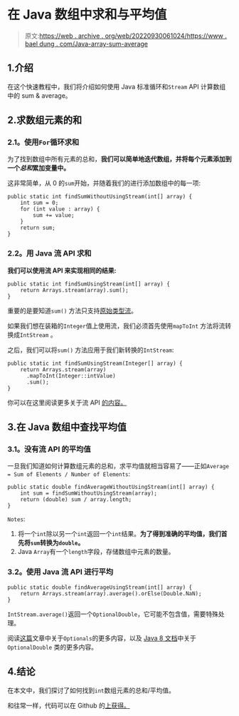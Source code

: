# 在 Java 数组中求和与平均值

> 原文:[https://web . archive . org/web/20220930061024/https://www . bael dung . com/Java-array-sum-average](https://web.archive.org/web/20220930061024/https://www.baeldung.com/java-array-sum-average)

## 1.介绍

在这个快速教程中，我们将介绍如何使用 Java 标准循环和`Stream` API 计算数组中的 sum & average。

## 2.求数组元素的和

### **2.1。使用`For`循环求和**

为了找到数组中所有元素的总和，**我们可以简单地迭代数组，并将每个元素添加到一个*总和*累加变量中。**

这非常简单，从 0 的`sum`开始，并随着我们的进行添加数组中的每一项:

```
public static int findSumWithoutUsingStream(int[] array) {
    int sum = 0;
    for (int value : array) {
        sum += value;
    }
    return sum;
}
```

### **2.2。用 Java 流 API 求和**

**我们可以使用流 API 来实现相同的结果:**

```
public static int findSumUsingStream(int[] array) {
    return Arrays.stream(array).sum();
}
```

重要的是要知道`sum()` 方法只支持[原始类型流](/web/20220628084227/https://www.baeldung.com/java-8-primitive-streams)。

如果我们想在装箱的`Integer`值上使用流，我们必须首先使用`mapToInt` 方法将流转换成`IntStream` 。

之后，我们可以将`sum()` 方法应用于我们新转换的`IntStream`:

```
public static int findSumUsingStream(Integer[] array) {
    return Arrays.stream(array)
      .mapToInt(Integer::intValue)
      .sum();
}
```

你可以在这里阅读更多关于流 API [的内容。](/web/20220628084227/https://www.baeldung.com/java-8-streams)

## 3.在 Java 数组中查找平均值

### **3.1。没有流 API 的平均值**

一旦我们知道如何计算数组元素的总和，求平均值就相当容易了——正如`Average = Sum of Elements / Number of Elements`:

```
public static double findAverageWithoutUsingStream(int[] array) {
    int sum = findSumWithoutUsingStream(array);
    return (double) sum / array.length;
}
```

`Notes`:

1.  将一个`int`除以另一个`int`返回一个`int`结果。**为了得到准确的平均值，我们首先将`sum`转换为`double`。**
2.  Java `Array`有一个`length`字段，存储数组中元素的数量。

### **3.2。使用 Java 流 API 进行平均**

```
public static double findAverageUsingStream(int[] array) {
    return Arrays.stream(array).average().orElse(Double.NaN);
}
```

`IntStream.average()`返回一个`OptionalDouble`，它可能不包含值，需要特殊处理。

阅读[这篇](/web/20220628084227/https://www.baeldung.com/java-optional)文章中关于`Optionals`的更多内容，以及 [Java 8 文档](https://web.archive.org/web/20220628084227/https://docs.oracle.com/en/java/javase/11/docs/api/java.base/java/util/OptionalDouble.html#orElse(double))中关于`OptionalDouble` 类的更多内容。

## 4.结论

在本文中，我们探讨了如何找到`int`数组元素的总和/平均值。

和往常一样，代码可以在 Github 的[上获得。](https://web.archive.org/web/20220628084227/https://github.com/eugenp/tutorials/tree/master/core-java-modules/core-java-arrays-operations-advanced)